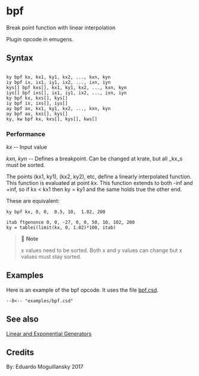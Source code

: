 <!--
id:bpf
category:Signal Generators:Linear and Exponential Generators
-->
# bpf
Break point function with linear interpolation

Plugin opcode in emugens.

## Syntax
``` csound-orc

ky bpf kx, kx1, ky1, kx2, ..., kxn, kyn
iy bpf ix, ix1, iy1, ix2, ..., ixn, iyn
kys[] bpf kxs[], kx1, ky1, kx2, ..., kxn, kyn
iys[] bpf ixs[], ix1, iy1, ix2, ..., ixn, iyn
ky bpf kx, kxs[], kys[]
iy bpf ix, ixs[], iys[]
ay bpf ax, kx1, ky1, kx2, ..., kxn, kyn
ay bpf ax, kxs[], kys[]
ky, kw bpf kx, kxs[], kys[], kws[]

```

### Performance

_kx_ -- Input value

_kxn, kyn_ -- Defines a breakpoint. Can be changed at krate, but all _kx_s must be sorted.

The points (kx1, ky1), (kx2, ky2), etc, define a linearly interpolated function. This function is evaluated at point _kx_. This function extends to both -inf and +inf, so if kx &lt; kx1 then ky = ky1 and the same holds true the other end.

These are equivalent:

``` csound-orc
ky bpf kx, 0, 0,  0.5, 10,  1.02, 200

itab ftgenonce 0, 0, -27, 0, 0, 50, 10, 102, 200
ky = tablei(limit(kx, 0, 1.02)*100, itab)
```

> :memo: **Note**
>
> x values need to be sorted. Both x and y values can change but x values must stay sorted.


## Examples

Here is an example of the bpf opcode. It uses the file [bpf.csd](../../examples/bpf.csd).

``` csound-orc title="Example of the bpf opcode." linenums="1"
--8<-- "examples/bpf.csd"
```

## See also

[Linear and Exponential Generators](../../siggen/lineexp)

## Credits

By: Eduardo Moguillansky 2017
